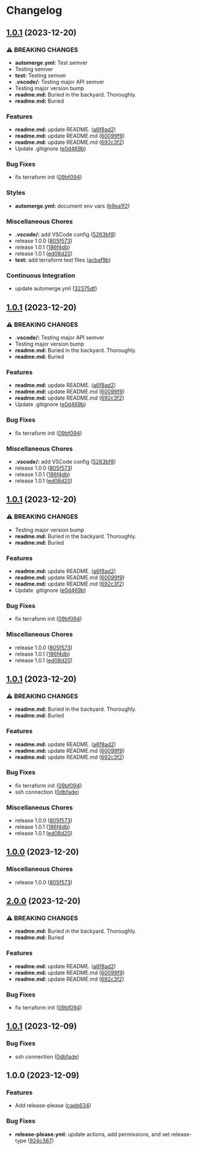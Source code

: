 # Changelog

## [1.0.1](https://github.com/pythoninthegrass/tf_multipass/compare/v1.0.1...v1.0.1) (2023-12-20)


### ⚠ BREAKING CHANGES

* **automerge.yml:** Test semver
* Testing semver
* **test:** Testing semver
* **.vscode/:** Testing major API semver
* Testing major version bump
* **readme.md:** Buried in the backyard. Thoroughly.
* **readme.md:** Buried

### Features

* **readme.md:** update README. ([a6f8ad2](https://github.com/pythoninthegrass/tf_multipass/commit/a6f8ad2704b564cf3d15c75d42a3a02026ff0b5c))
* **readme.md:** update README.md ([60099f9](https://github.com/pythoninthegrass/tf_multipass/commit/60099f937aab3fc030e2361c5009e18471392979))
* **readme.md:** update README.md ([692c3f2](https://github.com/pythoninthegrass/tf_multipass/commit/692c3f25dbf29d1de1b9b5391d73fbeee8b5c110))
* Update .gitignore ([e0d469b](https://github.com/pythoninthegrass/tf_multipass/commit/e0d469b13ecce7fd8c8e80bc59a88ff2fee775c4))


### Bug Fixes

* fix terraform init ([09bf094](https://github.com/pythoninthegrass/tf_multipass/commit/09bf094a9eb6370d011d4ad6aac851122ad6b3e6))


### Styles

* **automerge.yml:** document env vars ([b9ea1f2](https://github.com/pythoninthegrass/tf_multipass/commit/b9ea1f2e8772e647d84514e3d80c0de908159db3))


### Miscellaneous Chores

* **.vscode/:** add VSCode config ([5263bf8](https://github.com/pythoninthegrass/tf_multipass/commit/5263bf85cf2a49342da168fd9e7079ad058961d1))
* release 1.0.0 ([805f573](https://github.com/pythoninthegrass/tf_multipass/commit/805f573e686761f5992119308b2fca6259ca030e))
* release 1.0.1 ([186f4db](https://github.com/pythoninthegrass/tf_multipass/commit/186f4db03b891452d2feaea9cfcf5511c09384e1))
* release 1.0.1 ([ed08d20](https://github.com/pythoninthegrass/tf_multipass/commit/ed08d20ab8ed7366c38c1f64b2e449cab9fadee2))
* **test:** add terraform test files ([acbaf9b](https://github.com/pythoninthegrass/tf_multipass/commit/acbaf9be7b6f24c68710f8f938cf2b79f29673f9))


### Continuous Integration

* update automerge.yml ([32375df](https://github.com/pythoninthegrass/tf_multipass/commit/32375dfc11647e5a3d1d027950c2d716fdbf852e))

## [1.0.1](https://github.com/pythoninthegrass/tf_multipass/compare/v1.0.1...v1.0.1) (2023-12-20)


### ⚠ BREAKING CHANGES

* **.vscode/:** Testing major API semver
* Testing major version bump
* **readme.md:** Buried in the backyard. Thoroughly.
* **readme.md:** Buried

### Features

* **readme.md:** update README. ([a6f8ad2](https://github.com/pythoninthegrass/tf_multipass/commit/a6f8ad2704b564cf3d15c75d42a3a02026ff0b5c))
* **readme.md:** update README.md ([60099f9](https://github.com/pythoninthegrass/tf_multipass/commit/60099f937aab3fc030e2361c5009e18471392979))
* **readme.md:** update README.md ([692c3f2](https://github.com/pythoninthegrass/tf_multipass/commit/692c3f25dbf29d1de1b9b5391d73fbeee8b5c110))
* Update .gitignore ([e0d469b](https://github.com/pythoninthegrass/tf_multipass/commit/e0d469b13ecce7fd8c8e80bc59a88ff2fee775c4))


### Bug Fixes

* fix terraform init ([09bf094](https://github.com/pythoninthegrass/tf_multipass/commit/09bf094a9eb6370d011d4ad6aac851122ad6b3e6))


### Miscellaneous Chores

* **.vscode/:** add VSCode config ([5263bf8](https://github.com/pythoninthegrass/tf_multipass/commit/5263bf85cf2a49342da168fd9e7079ad058961d1))
* release 1.0.0 ([805f573](https://github.com/pythoninthegrass/tf_multipass/commit/805f573e686761f5992119308b2fca6259ca030e))
* release 1.0.1 ([186f4db](https://github.com/pythoninthegrass/tf_multipass/commit/186f4db03b891452d2feaea9cfcf5511c09384e1))
* release 1.0.1 ([ed08d20](https://github.com/pythoninthegrass/tf_multipass/commit/ed08d20ab8ed7366c38c1f64b2e449cab9fadee2))

## [1.0.1](https://github.com/pythoninthegrass/tf_multipass/compare/v1.0.1...v1.0.1) (2023-12-20)


### ⚠ BREAKING CHANGES

* Testing major version bump
* **readme.md:** Buried in the backyard. Thoroughly.
* **readme.md:** Buried

### Features

* **readme.md:** update README. ([a6f8ad2](https://github.com/pythoninthegrass/tf_multipass/commit/a6f8ad2704b564cf3d15c75d42a3a02026ff0b5c))
* **readme.md:** update README.md ([60099f9](https://github.com/pythoninthegrass/tf_multipass/commit/60099f937aab3fc030e2361c5009e18471392979))
* **readme.md:** update README.md ([692c3f2](https://github.com/pythoninthegrass/tf_multipass/commit/692c3f25dbf29d1de1b9b5391d73fbeee8b5c110))
* Update .gitignore ([e0d469b](https://github.com/pythoninthegrass/tf_multipass/commit/e0d469b13ecce7fd8c8e80bc59a88ff2fee775c4))


### Bug Fixes

* fix terraform init ([09bf094](https://github.com/pythoninthegrass/tf_multipass/commit/09bf094a9eb6370d011d4ad6aac851122ad6b3e6))


### Miscellaneous Chores

* release 1.0.0 ([805f573](https://github.com/pythoninthegrass/tf_multipass/commit/805f573e686761f5992119308b2fca6259ca030e))
* release 1.0.1 ([186f4db](https://github.com/pythoninthegrass/tf_multipass/commit/186f4db03b891452d2feaea9cfcf5511c09384e1))
* release 1.0.1 ([ed08d20](https://github.com/pythoninthegrass/tf_multipass/commit/ed08d20ab8ed7366c38c1f64b2e449cab9fadee2))

## [1.0.1](https://github.com/pythoninthegrass/tf_multipass/compare/v1.0.0...v1.0.1) (2023-12-20)


### ⚠ BREAKING CHANGES

* **readme.md:** Buried in the backyard. Thoroughly.
* **readme.md:** Buried

### Features

* **readme.md:** update README. ([a6f8ad2](https://github.com/pythoninthegrass/tf_multipass/commit/a6f8ad2704b564cf3d15c75d42a3a02026ff0b5c))
* **readme.md:** update README.md ([60099f9](https://github.com/pythoninthegrass/tf_multipass/commit/60099f937aab3fc030e2361c5009e18471392979))
* **readme.md:** update README.md ([692c3f2](https://github.com/pythoninthegrass/tf_multipass/commit/692c3f25dbf29d1de1b9b5391d73fbeee8b5c110))


### Bug Fixes

* fix terraform init ([09bf094](https://github.com/pythoninthegrass/tf_multipass/commit/09bf094a9eb6370d011d4ad6aac851122ad6b3e6))
* ssh connection ([0dbfade](https://github.com/pythoninthegrass/tf_multipass/commit/0dbfadeea6afda6a7008d7f02faddd42dec99a05))


### Miscellaneous Chores

* release 1.0.0 ([805f573](https://github.com/pythoninthegrass/tf_multipass/commit/805f573e686761f5992119308b2fca6259ca030e))
* release 1.0.1 ([186f4db](https://github.com/pythoninthegrass/tf_multipass/commit/186f4db03b891452d2feaea9cfcf5511c09384e1))
* release 1.0.1 ([ed08d20](https://github.com/pythoninthegrass/tf_multipass/commit/ed08d20ab8ed7366c38c1f64b2e449cab9fadee2))

## [1.0.0](https://github.com/pythoninthegrass/tf_multipass/compare/v2.0.0...v1.0.0) (2023-12-20)


### Miscellaneous Chores

* release 1.0.0 ([805f573](https://github.com/pythoninthegrass/tf_multipass/commit/805f573e686761f5992119308b2fca6259ca030e))

## [2.0.0](https://github.com/pythoninthegrass/tf_multipass/compare/v1.0.1...v2.0.0) (2023-12-20)


### ⚠ BREAKING CHANGES

* **readme.md:** Buried in the backyard. Thoroughly.
* **readme.md:** Buried

### Features

* **readme.md:** update README. ([a6f8ad2](https://github.com/pythoninthegrass/tf_multipass/commit/a6f8ad2704b564cf3d15c75d42a3a02026ff0b5c))
* **readme.md:** update README.md ([60099f9](https://github.com/pythoninthegrass/tf_multipass/commit/60099f937aab3fc030e2361c5009e18471392979))
* **readme.md:** update README.md ([692c3f2](https://github.com/pythoninthegrass/tf_multipass/commit/692c3f25dbf29d1de1b9b5391d73fbeee8b5c110))


### Bug Fixes

* fix terraform init ([09bf094](https://github.com/pythoninthegrass/tf_multipass/commit/09bf094a9eb6370d011d4ad6aac851122ad6b3e6))

## [1.0.1](https://github.com/pythoninthegrass/tf_multipass/compare/v1.0.0...v1.0.1) (2023-12-09)


### Bug Fixes

* ssh connection ([0dbfade](https://github.com/pythoninthegrass/tf_multipass/commit/0dbfadeea6afda6a7008d7f02faddd42dec99a05))

## 1.0.0 (2023-12-09)


### Features

* Add release-please ([caeb634](https://github.com/pythoninthegrass/tf_multipass/commit/caeb63444d0c5d436dee592a9ad2ff557d369577))


### Bug Fixes

* **release-please.yml:** update actions, add permissions, and set release-type ([924c367](https://github.com/pythoninthegrass/tf_multipass/commit/924c3676b224e623eb2a19f65eeaffdcd231fb9e))
